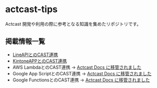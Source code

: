 # actcast-tips

Actcast 開発や利用の際に参考となる知識を集めたリポジトリです。

## 掲載情報一覧

- [LineAPIとのCAST連携](cast-example-line-api/)
- [KintoneAPPとのCAST連携](cast-example-kintone-app/)
- AWS LambdaとのCAST連携 -> [Actcast Docs に移管されました](https://actcast.io/docs/ja/ActManagement/Cast/AWSLambdaIntegration/)
- Google App ScriptとのCAST連携 -> [Actcast Docs に移管されました](https://actcast.io/docs/ja/ActManagement/Cast/GASIntegration/)
- Google FunctionsとのCAST連携 -> [Actcast Docs に移管されました](https://actcast.io/docs/ja/ActManagement/Cast/GoogleFunctionsIntegration/)
